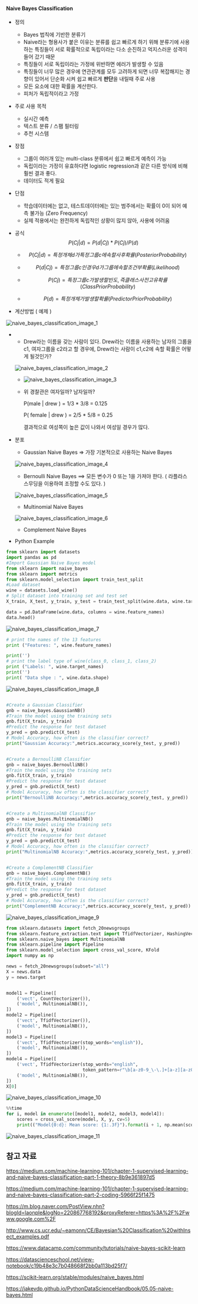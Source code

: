 #### Naive Bayes Classification

* 정의
  * Bayes 법칙에 기반한 분류기
  * Naive라는 형용사가 붙은 이유는 분류를 쉽고 빠르게 하기 위해 분류기에 사용하는 특징들이 서로 확률적으로 독립이라는 다소 순진하고 억지스러운 성격이 들어 갔기 때문
  * 특징들이 서로 독립이라는 가정에 위반하면 에러가 발생할 수 있음
  * 특징들이 너무 많은 경우에 연관관계를 모두 고려하게 되면 너무 복잡해지는 경향이 있어서 단순화 시켜 쉽고 빠르게 **판단**을 내릴때 주로 사용 
  * 모든 요소에 대한 확률을 계산한다.
  * 피처가 독립적이라고 가정
* 주로 사용 목적
  * 실시간 예측
  * 텍스트 분류 / 스팸 필터링
  * 추천 시스템
* 장점
  * 그룹이 여러개 있는 multi-class 분류에서 쉽고 빠르게 예측이 가능
  * 독립이라는 가정이 유효하다면 logistic regression과 같은 다른 방식에 비해 훨씬 결과 좋다.
  * 데이터도 적게 필요
* 단점
  * 학습데이터에는 없고, 테스트데이터에는 있는 범주에서는 확률이 0이 되어 예측 불가능 (Zero Frequency)
  * 실제 적용에서는 완전하게 독립적인 상황이 많지 않아, 사용에 어려움 

* 공식
  $$
  P(Cj|d) = P(d|Cj) * P(Cj) / P(d)
  $$
  

  * $$
    P(Cj|d) = 특정 개체 d가 특정 그룹c에 속할 사후 확률 ( Posterior Probability )
    $$

    

  * $$
    P(d|Cj) = 특정 그룹 c인 경우 d가 그룹에 속할 조건부 확률 (Likelihood)
    $$

    

  * $$
    P(Cj) = 특정 그룹c가 발생할 빈도, 즉 클래스 사전 고유 확률 (Class Prior Probability)
    $$

    

  * $$
    P(d) = 특정 개체가 발생할 확률 ( Predictor Prior Probability)
    $$



* 계산방법 ( 예제 )

![naive_bayes_classification_image_1](D:\HBEE회사\python자료\정리본\md_image\2019-07-16\naive_bayes_classification_image_1.PNG)

- - Drew라는 이름을 갖는 사람이 있다. Drew라는 이름을 사용하는 남자의 그룹을 c1, 여자그룹을 c2라고 할 경우에, Drew라는 사람이 c1,c2에 속할 확률은 어떻게 될것인가?

  ![naive_bayes_classification_image_2](D:\HBEE회사\python자료\정리본\md_image\2019-07-16\naive_bayes_classification_image_2.PNG)

  - ![naive_bayes_classification_image_3](D:\HBEE회사\python자료\정리본\md_image\2019-07-16\naive_bayes_classification_image_3.PNG)

  - 위 경찰관은 여자일까? 남자일까?

    P(male | drew ) = 1/3 * 3/8 = 0.125

    P( female | drew ) = 2/5 * 5/8 = 0.25

    결과적으로 여성쪽이 높은 값이 나와서 여성일 경우가 많다.



* 분포 

  * Gaussian Naive Bayes  => 가장 기본적으로 사용하는 Naive Bayes

  ![naive_bayes_classification_image_4](D:\HBEE회사\python자료\정리본\md_image\2019-07-16\naive_bayes_classification_image_4.PNG)

  * Bernoulli Naive Bayes ==> 모든 변수가 0 또는 1을 가져야 한다.  ( 라플라스 스무딩을 이용하여 조정할 수도 있다. )

  ![naive_bayes_classification_image_5](D:\HBEE회사\python자료\정리본\md_image\2019-07-16\naive_bayes_classification_image_5.PNG)

  * Multinomial Naive Bayes

  ![naive_bayes_classification_image_6](D:\HBEE회사\python자료\정리본\md_image\2019-07-16\naive_bayes_classification_image_6.PNG)

  * Complement Naive Bayes



* Python Example

```python
from sklearn import datasets
import pandas as pd
#Import Gaussian Naive Bayes model
from sklearn import naive_bayes 
from sklearn import metrics
from sklearn.model_selection import train_test_split  
#Load dataset
wine = datasets.load_wine()
# Split dataset into training set and test set
X_train, X_test, y_train, y_test = train_test_split(wine.data, wine.target, test_size=0.3,random_state=109) # 70% training and 30% test

data = pd.DataFrame(wine.data, columns = wine.feature_names)
data.head()
```

![naive_bayes_classification_image_7](D:\HBEE회사\python자료\정리본\md_image\2019-07-16\naive_bayes_classification_image_7.PNG)

```python
# print the names of the 13 features
print ("Features: ", wine.feature_names)

print('')
# print the label type of wine(class_0, class_1, class_2)
print ("Labels: ", wine.target_names)
print('')
print( "Data shpe : ", wine.data.shape)
```

![naive_bayes_classification_image_8](D:\HBEE회사\python자료\정리본\md_image\2019-07-16\naive_bayes_classification_image_8.PNG)

```python

#Create a Gaussian Classifier
gnb = naive_bayes.GaussianNB()
#Train the model using the training sets
gnb.fit(X_train, y_train)
#Predict the response for test dataset
y_pred = gnb.predict(X_test)
# Model Accuracy, how often is the classifier correct?
print("Gaussian Accuracy:",metrics.accuracy_score(y_test, y_pred))


#Create a BernoulliNB Classifier
gnb = naive_bayes.BernoulliNB()
#Train the model using the training sets
gnb.fit(X_train, y_train)
#Predict the response for test dataset
y_pred = gnb.predict(X_test)
# Model Accuracy, how often is the classifier correct?
print("BernoulliNB Accuracy:",metrics.accuracy_score(y_test, y_pred))


#Create a MultinomialNB Classifier
gnb = naive_bayes.MultinomialNB()
#Train the model using the training sets
gnb.fit(X_train, y_train)
#Predict the response for test dataset
y_pred = gnb.predict(X_test)
# Model Accuracy, how often is the classifier correct?
print("MultinomialNB Accuracy:",metrics.accuracy_score(y_test, y_pred))


#Create a ComplementNB Classifier
gnb = naive_bayes.ComplementNB()
#Train the model using the training sets
gnb.fit(X_train, y_train)
#Predict the response for test dataset
y_pred = gnb.predict(X_test)
# Model Accuracy, how often is the classifier correct?
print("ComplementNB Accuracy:",metrics.accuracy_score(y_test, y_pred))
```

![naive_bayes_classification_image_9](D:\HBEE회사\python자료\정리본\md_image\2019-07-16\naive_bayes_classification_image_9.PNG)



```python
from sklearn.datasets import fetch_20newsgroups
from sklearn.feature_extraction.text import TfidfVectorizer, HashingVectorizer, CountVectorizer
from sklearn.naive_bayes import MultinomialNB
from sklearn.pipeline import Pipeline
from sklearn.model_selection import cross_val_score, KFold
import numpy as np

news = fetch_20newsgroups(subset="all")
X = news.data
y = news.target


model1 = Pipeline([
    ('vect', CountVectorizer()),
    ('model', MultinomialNB()),
])
model2 = Pipeline([
    ('vect', TfidfVectorizer()),
    ('model', MultinomialNB()),
])
model3 = Pipeline([
    ('vect', TfidfVectorizer(stop_words="english")),
    ('model', MultinomialNB()),
])
model4 = Pipeline([
    ('vect', TfidfVectorizer(stop_words="english",
                             token_pattern=r"\b[a-z0-9_\-\.]+[a-z][a-z0-9_\-\.]+\b")),
    ('model', MultinomialNB()),
])
X[0]
```

![naive_bayes_classification_image_10](D:\HBEE회사\python자료\정리본\md_image\2019-07-16\naive_bayes_classification_image_10.PNG)

```python
%%time
for i, model in enumerate([model1, model2, model3, model4]):
    scores = cross_val_score(model, X, y, cv=5)
    print(("Model{0:d}: Mean score: {1:.3f}").format(i + 1, np.mean(scores)))
```

![naive_bayes_classification_image_11](D:\HBEE회사\python자료\정리본\md_image\2019-07-16\naive_bayes_classification_image_11.PNG)







## 참고 자료 

https://medium.com/machine-learning-101/chapter-1-supervised-learning-and-naive-bayes-classification-part-1-theory-8b9e361897d5

https://medium.com/machine-learning-101/chapter-1-supervised-learning-and-naive-bayes-classification-part-2-coding-5966f25f1475

https://m.blog.naver.com/PostView.nhn?blogId=laonple&logNo=220867768192&proxyReferer=https%3A%2F%2Fwww.google.com%2F

http://www.cs.ucr.edu/~eamonn/CE/Bayesian%20Classification%20withInsect_examples.pdf

https://www.datacamp.com/community/tutorials/naive-bayes-scikit-learn

https://datascienceschool.net/view-notebook/c19b48e3c7b048668f2bb0a113bd25f7/

https://scikit-learn.org/stable/modules/naive_bayes.html

https://jakevdp.github.io/PythonDataScienceHandbook/05.05-naive-bayes.html
